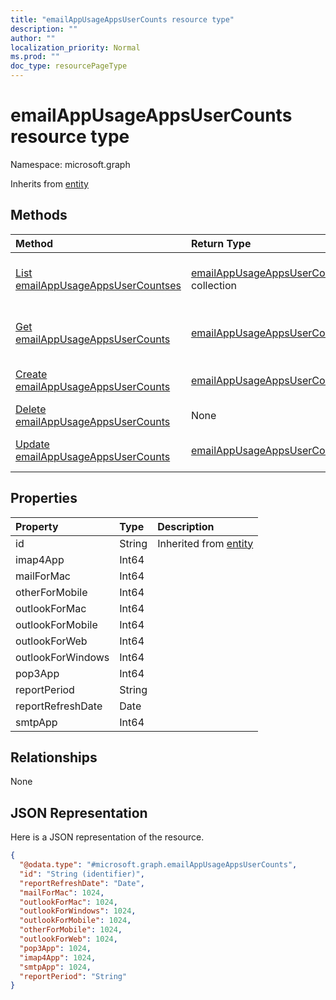 ```yaml
---
title: "emailAppUsageAppsUserCounts resource type"
description: ""
author: ""
localization_priority: Normal
ms.prod: ""
doc_type: resourcePageType
---
```


# emailAppUsageAppsUserCounts resource type


Namespace: microsoft.graph




Inherits from [entity](../resources/entity.md)

## Methods
|Method|Return Type|Description|
|:---|:---|:---|
|[List emailAppUsageAppsUserCountses](../api/emailappusageappsusercounts-list.md)|[emailAppUsageAppsUserCounts](../resources/emailappusageappsusercounts.md) collection|List properties and relationships of the [emailAppUsageAppsUserCounts](../resources/emailappusageappsusercounts.md) objects.|
|[Get emailAppUsageAppsUserCounts](../api/emailappusageappsusercounts-get.md)|[emailAppUsageAppsUserCounts](../resources/emailappusageappsusercounts.md)|Read properties and relationships of the [emailAppUsageAppsUserCounts](../resources/emailappusageappsusercounts.md) object.|
|[Create emailAppUsageAppsUserCounts](../api/emailappusageappsusercounts-create.md)|[emailAppUsageAppsUserCounts](../resources/emailappusageappsusercounts.md)|Create a new [emailAppUsageAppsUserCounts](../resources/emailappusageappsusercounts.md) object.|
|[Delete emailAppUsageAppsUserCounts](../api/emailappusageappsusercounts-delete.md)|None|Deletes a [emailAppUsageAppsUserCounts](../resources/emailappusageappsusercounts.md).|
|[Update emailAppUsageAppsUserCounts](../api/emailappusageappsusercounts-update.md)|[emailAppUsageAppsUserCounts](../resources/emailappusageappsusercounts.md)|Update the properties of a [emailAppUsageAppsUserCounts](../resources/emailappusageappsusercounts.md) object.|

## Properties
|Property|Type|Description|
|:---|:---|:---|
|id|String| Inherited from [entity](../resources/entity.md)|
|imap4App|Int64||
|mailForMac|Int64||
|otherForMobile|Int64||
|outlookForMac|Int64||
|outlookForMobile|Int64||
|outlookForWeb|Int64||
|outlookForWindows|Int64||
|pop3App|Int64||
|reportPeriod|String||
|reportRefreshDate|Date||
|smtpApp|Int64||

## Relationships
None

## JSON Representation
Here is a JSON representation of the resource.
<!-- {
  "blockType": "resource",
  "keyProperty": "id",
  "@odata.type": "microsoft.graph.emailAppUsageAppsUserCounts",
  "baseType": "microsoft.graph.entity",
  "openType": false
}
-->
``` json
{
  "@odata.type": "#microsoft.graph.emailAppUsageAppsUserCounts",
  "id": "String (identifier)",
  "reportRefreshDate": "Date",
  "mailForMac": 1024,
  "outlookForMac": 1024,
  "outlookForWindows": 1024,
  "outlookForMobile": 1024,
  "otherForMobile": 1024,
  "outlookForWeb": 1024,
  "pop3App": 1024,
  "imap4App": 1024,
  "smtpApp": 1024,
  "reportPeriod": "String"
}
```

